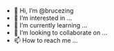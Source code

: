 - 👋 Hi, I’m @brucezing
- 👀 I’m interested in ...
- 🌱 I’m currently learning ...
- 💞️ I’m looking to collaborate on ...
- 📫 How to reach me ...

<!---
brucezing/brucezing is a ✨ special ✨ repository because its `README.md` (this file) appears on your GitHub profile.
You can click the Preview link to take a look at your changes.
--->

